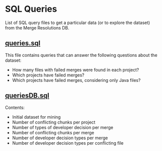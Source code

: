 # SQL Queries

List of SQL query files to get a particular data (or to explore the dataset) from the Merge Resolutions DB.

## [queries.sql](queries.sql)

This file contains queries that can answer the following questions about the dataset:

- How many files with failed merges were found in each project?
- Which projects have failed merges?
- Which projects have failed merges, considering only Java files?

## [queriesDB.sql](queriesDB.sql)

Contents:

- Initial dataset for mining
- Number of conflicting chunks per project
- Number of types of developer decision per merge
- Number of conflicting chunks per merge
- Number of developer decision types per merge
- Number of developer decision types per conflicting file

